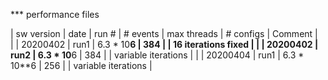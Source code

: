 *** performance files

| sw version | date     | run # | # events    | max threads | # configs | Comment |  
|            | 20200402 | run1  | 6.3 * 10**6 | 384         |           | 16 iterations fixed |
|            | 20200402 | run2  | 6.3 * 10**6 | 384         |           | variable iterations |
|            | 20200404 | run1  | 6.3 * 10**6 | 256         |           | variable iterations |